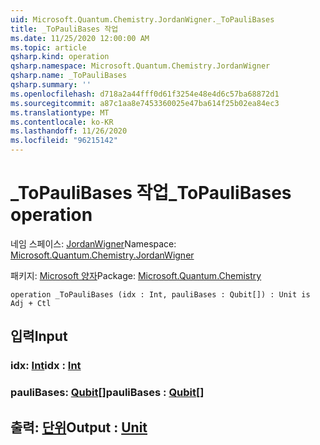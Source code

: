 ```yaml
---
uid: Microsoft.Quantum.Chemistry.JordanWigner._ToPauliBases
title: _ToPauliBases 작업
ms.date: 11/25/2020 12:00:00 AM
ms.topic: article
qsharp.kind: operation
qsharp.namespace: Microsoft.Quantum.Chemistry.JordanWigner
qsharp.name: _ToPauliBases
qsharp.summary: ''
ms.openlocfilehash: d718a2a44fff0d61f3254e48e4d6c57ba68872d1
ms.sourcegitcommit: a87c1aa8e7453360025e47ba614f25b02ea84ec3
ms.translationtype: MT
ms.contentlocale: ko-KR
ms.lasthandoff: 11/26/2020
ms.locfileid: "96215142"
---
```

# <a name="_topaulibases-operation"></a><span data-ttu-id="0d933-102">_ToPauliBases 작업</span><span class="sxs-lookup"><span data-stu-id="0d933-102">_ToPauliBases operation</span></span>

<span data-ttu-id="0d933-103">네임 스페이스: [JordanWigner](xref:Microsoft.Quantum.Chemistry.JordanWigner)</span><span class="sxs-lookup"><span data-stu-id="0d933-103">Namespace: [Microsoft.Quantum.Chemistry.JordanWigner](xref:Microsoft.Quantum.Chemistry.JordanWigner)</span></span>

<span data-ttu-id="0d933-104">패키지: [Microsoft 양자](https://nuget.org/packages/Microsoft.Quantum.Chemistry)</span><span class="sxs-lookup"><span data-stu-id="0d933-104">Package: [Microsoft.Quantum.Chemistry](https://nuget.org/packages/Microsoft.Quantum.Chemistry)</span></span>




```qsharp
operation _ToPauliBases (idx : Int, pauliBases : Qubit[]) : Unit is Adj + Ctl
```


## <a name="input"></a><span data-ttu-id="0d933-105">입력</span><span class="sxs-lookup"><span data-stu-id="0d933-105">Input</span></span>

### <a name="idx--int"></a><span data-ttu-id="0d933-106">idx: [Int](xref:microsoft.quantum.lang-ref.int)</span><span class="sxs-lookup"><span data-stu-id="0d933-106">idx : [Int](xref:microsoft.quantum.lang-ref.int)</span></span>




### <a name="paulibases--qubit"></a><span data-ttu-id="0d933-107">pauliBases: [Qubit](xref:microsoft.quantum.lang-ref.qubit)[]</span><span class="sxs-lookup"><span data-stu-id="0d933-107">pauliBases : [Qubit](xref:microsoft.quantum.lang-ref.qubit)[]</span></span>





## <a name="output--unit"></a><span data-ttu-id="0d933-108">출력: [단위](xref:microsoft.quantum.lang-ref.unit)</span><span class="sxs-lookup"><span data-stu-id="0d933-108">Output : [Unit](xref:microsoft.quantum.lang-ref.unit)</span></span>

